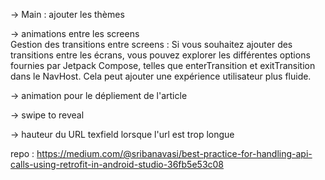 


-> Main : ajouter les thèmes 

-> animations entre les screens  
Gestion des transitions entre screens : Si vous souhaitez ajouter des transitions entre les écrans, vous pouvez explorer les différentes options fournies par Jetpack Compose, telles que enterTransition et exitTransition dans le NavHost. Cela peut ajouter une expérience utilisateur plus fluide.

-> animation pour le dépliement de l'article 

-> swipe to reveal 

-> hauteur du URL texfield lorsque l'url est trop longue

repo : 
https://medium.com/@sribanavasi/best-practice-for-handling-api-calls-using-retrofit-in-android-studio-36fb5e53c08

